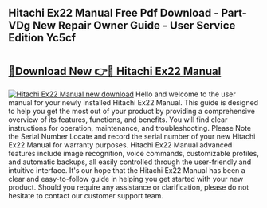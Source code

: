 ## Hitachi Ex22 Manual Free Pdf Download - Part-VDg New Repair Owner Guide - User Service Edition Yc5cf

# <h2><a href="http://bc58931.oget.top/?id=Hitachi+Ex22+Manual">🔗Download New 👉🔴 Hitachi Ex22 Manual</a></h2>

[![Hitachi Ex22 Manual new download](https://i.imgur.com/5g1atiW.png)](http://bc58931.oget.top/?id=Hitachi+Ex22+Manual)
Hello and welcome to the user manual for your newly installed Hitachi Ex22 Manual. This guide is designed to help you get the most out of your product by providing a comprehensive overview of its features, functions, and benefits. You will find clear instructions for operation, maintenance, and troubleshooting. Please Note the Serial Number Locate and record the serial number of your new Hitachi Ex22 Manual for warranty purposes. Hitachi Ex22 Manual advanced features include image recognition, voice commands, customizable profiles, and automatic backups, all easily controlled through the user-friendly and intuitive interface. It's our hope that the Hitachi Ex22 Manual has been a clear and easy-to-follow guide in helping you get started with your new product. Should you require any assistance or clarification, please do not hesitate to contact our customer support team.
